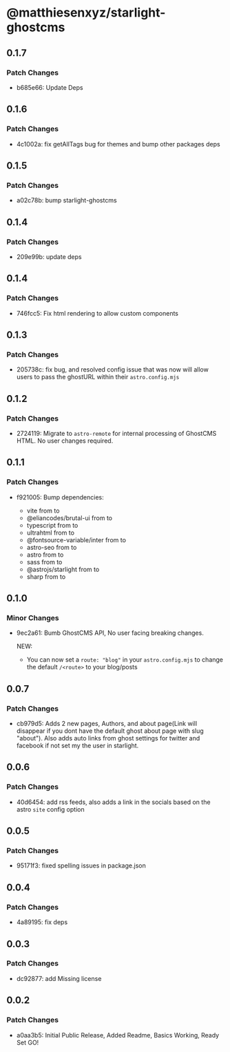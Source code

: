 # @matthiesenxyz/starlight-ghostcms

## 0.1.7

### Patch Changes

- b685e66: Update Deps

## 0.1.6

### Patch Changes

- 4c1002a: fix getAllTags bug for themes and bump other packages deps

## 0.1.5

### Patch Changes

- a02c78b: bump starlight-ghostcms

## 0.1.4

### Patch Changes

- 209e99b: update deps

## 0.1.4

### Patch Changes

- 746fcc5: Fix html rendering to allow custom components

## 0.1.3

### Patch Changes

- 205738c: fix bug, and resolved config issue that was now will allow users to pass the ghostURL within their `astro.config.mjs`

## 0.1.2

### Patch Changes

- 2724119: Migrate to `astro-remote` for internal processing of GhostCMS HTML. No user changes required.

## 0.1.1

### Patch Changes

- f921005: Bump dependencies:

  - vite from to
  - @eliancodes/brutal-ui from to
  - typescript from to
  - ultrahtml from to
  - @fontsource-variable/inter from to
  - astro-seo from to
  - astro from to
  - sass from to
  - @astrojs/starlight from to
  - sharp from to

## 0.1.0

### Minor Changes

- 9ec2a61: Bumb GhostCMS API, No user facing breaking changes.

  NEW:

  - You can now set a `route: "blog"` in your `astro.config.mjs` to change the default `/<route>` to your blog/posts

## 0.0.7

### Patch Changes

- cb979d5: Adds 2 new pages, Authors, and about page(Link will disappear if you dont have the default ghost about page with slug "about"). Also adds auto links from ghost settings for twitter and facebook if not set my the user in starlight.

## 0.0.6

### Patch Changes

- 40d6454: add rss feeds, also adds a link in the socials based on the astro `site` config option

## 0.0.5

### Patch Changes

- 95171f3: fixed spelling issues in package.json

## 0.0.4

### Patch Changes

- 4a89195: fix deps

## 0.0.3

### Patch Changes

- dc92877: add Missing license

## 0.0.2

### Patch Changes

- a0aa3b5: Initial Public Release, Added Readme, Basics Working, Ready Set GO!
